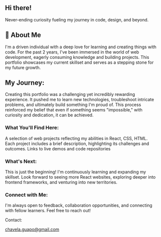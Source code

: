 ## Hi there!

Never-ending curiosity fueling my journey in code, design, and beyond.

## 🚀 About Me

I'm a driven individual with a deep love for learning and creating things with code. For the past 2 years, I've been immersed in the world of web development, eagerly consuming knowledge and building projects. This portfolio showcases my current skillset and serves as a stepping stone for my future growth.

## My Journey:

Creating this portfolio was a challenging yet incredibly rewarding experience. It pushed me to learn new technologies, troubleshoot intricate problems, and ultimately build something I'm proud of. This process reinforced my belief that even if something seems "impossible," with curiosity and dedication, it can be achieved.

### What You'll Find Here:

A selection of web projects reflecting my abilities in React, CSS, HTML.
Each project includes a brief description, highlighting its challenges and outcomes.
Links to live demos and code repositories

### What's Next:

This is just the beginning! I'm continuously learning and expanding my skillset. Look forward to seeing more React websites, exploring deeper into frontend frameworks, and venturing into new territories.

### Connect with Me:

I'm always open to feedback, collaboration opportunities, and connecting with fellow learners. Feel free to reach out!

Contact:

chavela.guapo@gmail.com
